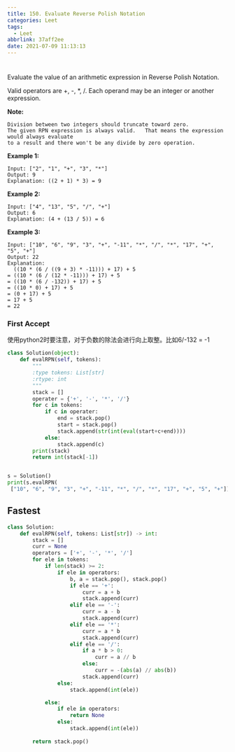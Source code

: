 ```yaml
---
title: 150. Evaluate Reverse Polish Notation
categories: Leet
tags:
  - Leet
abbrlink: 37aff2ee
date: 2021-07-09 11:13:13
---
```



#
Evaluate the value of an arithmetic expression in Reverse Polish Notation.

Valid operators are +, -, *, /. Each operand may be an integer or another expression.

**Note:**

    Division between two integers should truncate toward zero.
    The given RPN expression is always valid.   That means the expression would always evaluate
    to a result and there won't be any divide by zero operation.
**Example 1:**

    Input: ["2", "1", "+", "3", "*"]
    Output: 9
    Explanation: ((2 + 1) * 3) = 9
**Example 2:**
    
    Input: ["4", "13", "5", "/", "+"]
    Output: 6
    Explanation: (4 + (13 / 5)) = 6
**Example 3:**

    Input: ["10", "6", "9", "3", "+", "-11", "*", "/", "*", "17", "+", "5", "+"]
    Output: 22
    Explanation: 
      ((10 * (6 / ((9 + 3) * -11))) + 17) + 5
    = ((10 * (6 / (12 * -11))) + 17) + 5
    = ((10 * (6 / -132)) + 17) + 5
    = ((10 * 0) + 17) + 5
    = (0 + 17) + 5
    = 17 + 5
    = 22
    
    
### First Accept
使用python2时要注意，对于负数的除法会进行向上取整。比如6/-132 = -1

```python
class Solution(object):
    def evalRPN(self, tokens):
        """
        :type tokens: List[str]
        :rtype: int
        """
        stack = []
        operater = {'+', '-', '*', '/'}
        for c in tokens:
            if c in operater:
                end = stack.pop()
                start = stack.pop()
                stack.append(str(int(eval(start+c+end))))
            else:
                stack.append(c)
        print(stack)
        return int(stack[-1])


s = Solution()
print(s.evalRPN(
 ["10", "6", "9", "3", "+", "-11", "*", "/", "*", "17", "+", "5", "+"]))
```

## Fastest
```python
class Solution:
    def evalRPN(self, tokens: List[str]) -> int:
        stack = []
        curr = None
        operators = ['+', '-', '*', '/']
        for ele in tokens:
            if len(stack) >= 2:
                if ele in operators:
                    b, a = stack.pop(), stack.pop()
                    if ele == '+':
                        curr = a + b
                        stack.append(curr)
                    elif ele == '-':
                        curr = a - b
                        stack.append(curr)
                    elif ele == '*':
                        curr = a * b
                        stack.append(curr)
                    elif ele == '/':
                        if a * b > 0:
                            curr = a // b
                        else:
                            curr = -(abs(a) // abs(b))
                        stack.append(curr)
                else:
                    stack.append(int(ele))

            else:
                if ele in operators:
                    return None
                else:
                    stack.append(int(ele))
        
        return stack.pop()
```